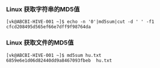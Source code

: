
### Linux 获取字符串的MD5值
```
[vk@ABCBI-HIVE-001 ~]$ echo -n '0'|md5sum|cut -d ' ' -f1
cfcd208495d565ef66e7dff9f98764da
```

### Linux 获取文件的MD5值
```
[vk@ABCBI-HIVE-001 ~]$ md5sum hu.txt
6859e6e1d06d82440dd9a8467093fbeb  hu.txt
```